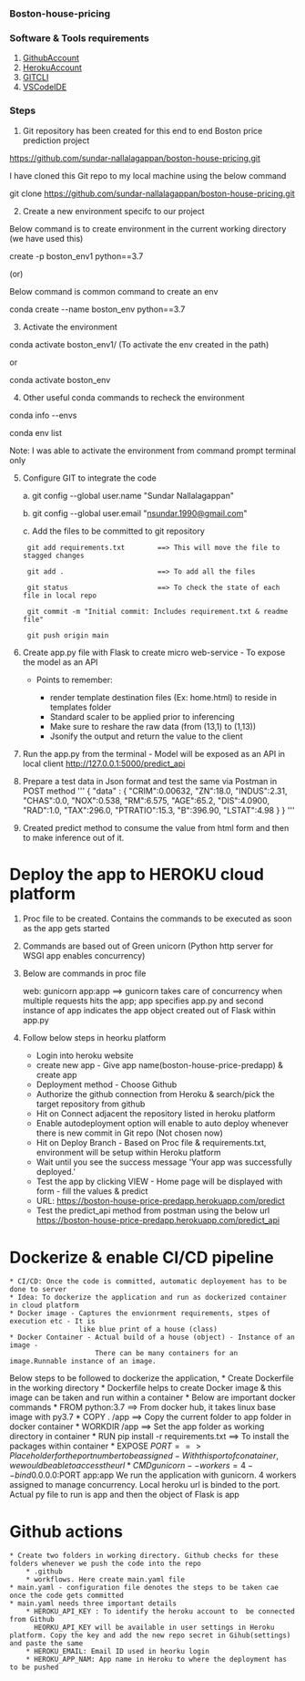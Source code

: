 ### Boston-house-pricing


### Software & Tools requirements

1. [GithubAccount](https://github.com)
2. [HerokuAccount](https://heroku.com)
3. [GITCLI](https://git-scm.com/downloads)
4. [VSCodeIDE](https://code.visualstudio.com)


### Steps

1. Git repository has been created for this end to end Boston price prediction project

https://github.com/sundar-nallalagappan/boston-house-pricing.git

I have cloned this Git repo to my local machine using the below command

git clone https://github.com/sundar-nallalagappan/boston-house-pricing.git


2. Create a new environment specifc to our project

Below command is to create environment in the current working directory (we have used this)

create -p  boston_env1 python==3.7

(or)

Below command is common command to create an env

conda create --name boston_env python==3.7


3. Activate the environment

conda activate boston_env1/   (To activate the env created in the path)

or

conda activate boston_env


4. Other useful conda commands to recheck the environment

conda info --envs

conda env list

Note: I was able to activate the environment from command prompt terminal only


5. Configure GIT to integrate the code 

    a. git config --global user.name "Sundar Nallalagappan"

    b. git config --global user.email "nsundar.1990@gmail.com"

    c. Add the files to be committed to git repository
        
        git add requirements.txt        ==> This will move the file to stagged changes

        git add .                       ==> To add all the files
        
        git status                      ==> To check the state of each file in local repo

        git commit -m "Initial commit: Includes requirement.txt & readme file"

        git push origin main

6. Create app.py file with Flask to create micro web-service - To expose the model as an API
    
    * Points to remember:
    
        * render template destination files (Ex: home.html) to reside in templates folder
        * Standard scaler to be applied prior to inferencing
        * Make sure to reshare the raw data (from (13,1) to (1,13))
        * Jsonify the output and return the value to the client

7. Run the app.py from the terminal - Model will be exposed as an API in local client
   http://127.0.0.1:5000/predict_api

8. Prepare a test data in Json format and test the same via Postman in POST method
'''
{
    "data" : {
        "CRIM":0.00632,
        "ZN":18.0,
        "INDUS":2.31,
        "CHAS":0.0,
        "NOX":0.538,
        "RM":6.575,
        "AGE":65.2,
        "DIS":4.0900,
        "RAD":1.0,
        "TAX":296.0,
        "PTRATIO":15.3,
        "B":396.90,
        "LSTAT":4.98
    }
}
'''

9. Created predict method to consume the value from html form and then to make inference out of it. 

# Deploy the app to HEROKU cloud platform

1. Proc file to be created. Contains the commands to be executed as soon as the app gets started

2. Commands are based out of Green unicorn (Python http server for WSGI app enables concurrency)

3. Below are commands in proc file

    web: gunicorn app:app       ==> gunicorn takes care of concurrency when multiple requests hits the app; app specifies app.py and second instance of app indicates the app object created out of Flask within app.py

4. Follow below steps in heorku platform
    * Login into heroku website
    * create new app - Give app name(boston-house-price-predapp) & create app
    * Deployment method - Choose Github
    * Authorize the github connection from Heroku & search/pick the target repository from github
    * Hit on Connect adjacent the repository listed in heroku platform
    * Enable autodeployment option will enable to auto deploy whenever there is new commit in Git repo (Not chosen now)
    * Hit on Deploy Branch - Based on Proc file & requirements.txt, environment will be setup within Heroku platform
    * Wait until you see the success message 'Your app was successfully deployed.'
    * Test the app by clicking VIEW - Home page will be displayed with form - fill the values & predict
    * URL: https://boston-house-price-predapp.herokuapp.com/predict 
    * Test the predict_api method from postman using the below url
        https://boston-house-price-predapp.herokuapp.com/predict_api 

# Dockerize & enable CI/CD pipeline
    * CI/CD: Once the code is committed, automatic deployement has to be done to server
    * Idea: To dockerize the application and run as dockerized container in cloud platform
    * Docker image - Captures the envionrment requirements, stpes of execution etc - It is 
                     like blue print of a house (class)
    * Docker Container - Actual build of a house (object) - Instance of an image - 
                         There can be many containers for an image.Runnable instance of an image.


Below steps to be followed to dockerize the application,
    * Create Dockerfile in the working directory
    * Dockerfile helps to create Docker image & this image can be taken and run within a container
    * Below are important docker commands
        * FROM python:3.7   ==> From docker hub, it takes linux base image with py3.7
        * COPY . /app       ==> Copy the current folder to app folder in docker container
        * WORKDIR /app      ==> Set the app folder as working directory in container
        * RUN pip install -r requirements.txt  ==> To install the packages within container
        * EXPOSE $PORT      ==> Placeholder for the port number to be assigned - With this port of    conatainer, we would be able to access the url 
        * CMD gunicorn --workers=4 --bind 0.0.0.0:$PORT app:app
          We run the application with gunicorn. 4 workers assigned to manage concurrency. Local heroku url is binded to the port. Actual py file to run is app and then the object of Flask is app

# Github actions
    * Create two folders in working directory. Github checks for these folders whenever we push the code into the repo
        * .github
        * workflows. Here create main.yaml file      
    * main.yaml - configuration file denotes the steps to be taken cae once the code gets committed
    * main.yaml needs three important details
        * HEROKU_API_KEY : To identify the heroku account to  be connected from Github
          HEORKU_API_KEY will be available in user settings in Heroku platform. Copy the key and add the new repo secret in Gihub(settings) and paste the same
        * HEROKU_EMAIL: Email ID used in heorku login
        * HEROKU_APP_NAM: App name in Heroku to where the deployment has to be pushed





